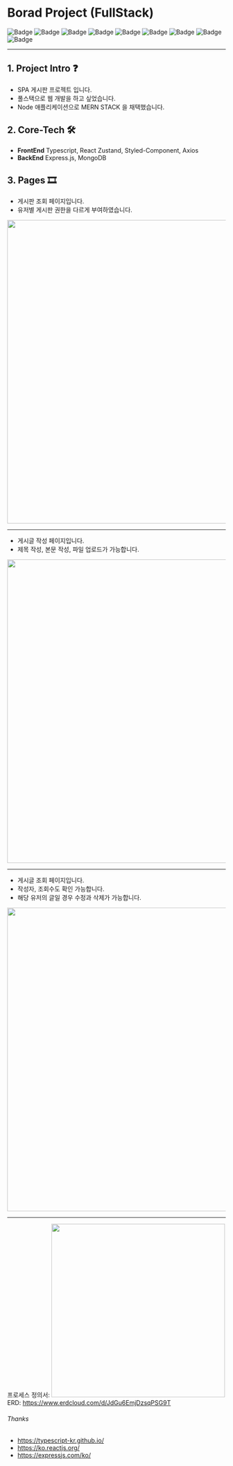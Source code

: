 # Borad Project (FullStack)

![Badge](https://img.shields.io/badge/Node-14.17.6-green.svg)
![Badge](https://img.shields.io/badge/Javascript-es6+-yellow.svg)
![Badge](https://img.shields.io/badge/Typescript-^4.4.2-blue.svg)
![Badge](https://img.shields.io/badge/React-^18.2.0-lightblue.svg)
![Badge](https://img.shields.io/badge/Zustand-^4.1.1-gray.svg)
![Badge](https://img.shields.io/badge/Styled_Components-^5.3.5-pink.svg)
![Badge](https://img.shields.io/badge/Axios-^0.27.2-red.svg)
![Badge](https://img.shields.io/badge/Express-^4.18.1-lightyellow.svg)
![Badge](https://img.shields.io/badge/Mongoose-^6.4.7-skygreen.svg)

---

## 1. Project Intro ❓

- SPA 게시판 프로젝트 입니다.
- 풀스택으로 웹 개발을 하고 싶었습니다.
- Node 애플리케이션으로 MERN STACK 을 채택했습니다.

## 2. Core-Tech 🛠

- <b>FrontEnd</b>
  Typescript, React
  Zustand, Styled-Component, Axios
  <br />
- <b>BackEnd</b>
  Express.js, MongoDB

## 3. Pages 🎞

- 게시판 조회 페이지입니다.
- 유저별 게시판 권한을 다르게 부여하였습니다.
<div>
<img src="https://user-images.githubusercontent.com/76439533/201533206-c3e7697e-c1ad-40a9-8888-e507c6f51000.png" width="700"/>
</div>

---

- 게시글 작성 페이지입니다.
- 제목 작성, 본문 작성, 파일 업로드가 가능합니다.
<div>
<img src="https://user-images.githubusercontent.com/76439533/201533218-1f41deab-221d-44fd-b009-e6af7b1243c0.png" width="700" height=""/>
</div>

---

- 게시글 조회 페이지입니다.
- 작성자, 조회수도 확인 가능합니다.
- 해당 유저의 글일 경우 수정과 삭제가 가능합니다.
<div>
<img src="https://user-images.githubusercontent.com/76439533/201533221-f7052ed7-9b4e-4997-9ff2-3d772a94b713.png" width="700" height=""/>
</div>

---

프로세스 정의서:
<img src="https://user-images.githubusercontent.com/76439533/201533724-d325cf35-f146-4261-b3d2-ff0e126a9155.png" width="400" height=""/>
ERD: https://www.erdcloud.com/d/JdGu6EmjDzsqPSG9T

###### Thanks

- https://typescript-kr.github.io/
- https://ko.reactjs.org/
- https://expressjs.com/ko/
